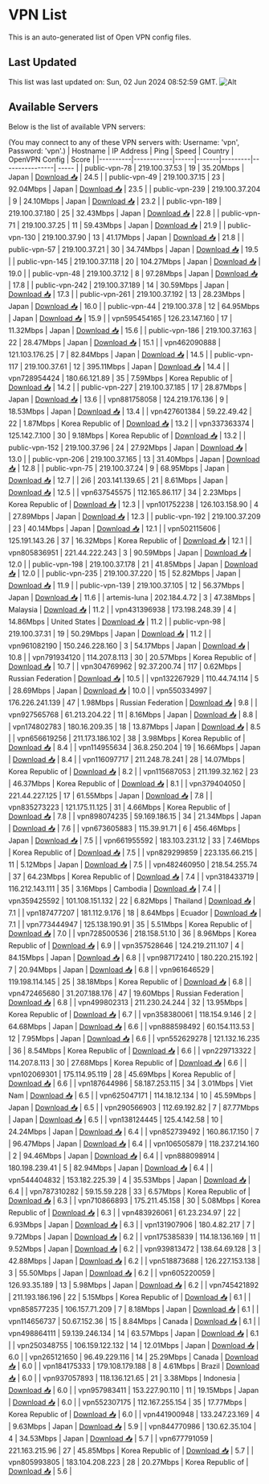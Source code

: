 # VPN List

This is an auto-generated list of Open VPN config files.

## Last Updated

This list was last updated on: Sun, 02 Jun 2024 08:52:59 GMT.
![Alt](https://repobeats.axiom.co/api/embed/186b98318ef1479477931607c1ad7d823f12451f.svg "Repobeats analytics image")

## Available Servers

Below is the list of available VPN servers:

(You may connect to any of these VPN servers with: Username: 'vpn', Password: 'vpn'.)
| Hostname | IP Address | Ping | Speed | Country | OpenVPN Config | Score |
|----------|------------|------|-------|---------|----------------| ----- |
| public-vpn-78 | 219.100.37.53 | 19 | 35.20Mbps | Japan | [Download 📥](./configs/server_0_JP.ovpn) | 24.5 |
| public-vpn-49 | 219.100.37.15 | 23 | 92.04Mbps | Japan | [Download 📥](./configs/server_1_JP.ovpn) | 23.5 |
| public-vpn-239 | 219.100.37.204 | 9 | 24.10Mbps | Japan | [Download 📥](./configs/server_2_JP.ovpn) | 23.2 |
| public-vpn-189 | 219.100.37.180 | 25 | 32.43Mbps | Japan | [Download 📥](./configs/server_3_JP.ovpn) | 22.8 |
| public-vpn-71 | 219.100.37.25 | 11 | 59.43Mbps | Japan | [Download 📥](./configs/server_4_JP.ovpn) | 21.9 |
| public-vpn-130 | 219.100.37.90 | 13 | 41.17Mbps | Japan | [Download 📥](./configs/server_5_JP.ovpn) | 21.8 |
| public-vpn-57 | 219.100.37.21 | 30 | 34.74Mbps | Japan | [Download 📥](./configs/server_6_JP.ovpn) | 19.5 |
| public-vpn-145 | 219.100.37.118 | 20 | 104.27Mbps | Japan | [Download 📥](./configs/server_7_JP.ovpn) | 19.0 |
| public-vpn-48 | 219.100.37.12 | 8 | 97.28Mbps | Japan | [Download 📥](./configs/server_8_JP.ovpn) | 17.8 |
| public-vpn-242 | 219.100.37.189 | 14 | 30.59Mbps | Japan | [Download 📥](./configs/server_9_JP.ovpn) | 17.3 |
| public-vpn-261 | 219.100.37.192 | 13 | 28.23Mbps | Japan | [Download 📥](./configs/server_10_JP.ovpn) | 16.0 |
| public-vpn-44 | 219.100.37.8 | 12 | 64.95Mbps | Japan | [Download 📥](./configs/server_11_JP.ovpn) | 15.9 |
| vpn595454165 | 126.23.147.160 | 17 | 11.32Mbps | Japan | [Download 📥](./configs/server_12_JP.ovpn) | 15.6 |
| public-vpn-186 | 219.100.37.163 | 22 | 28.47Mbps | Japan | [Download 📥](./configs/server_13_JP.ovpn) | 15.1 |
| vpn462090888 | 121.103.176.25 | 7 | 82.84Mbps | Japan | [Download 📥](./configs/server_14_JP.ovpn) | 14.5 |
| public-vpn-117 | 219.100.37.61 | 12 | 395.11Mbps | Japan | [Download 📥](./configs/server_15_JP.ovpn) | 14.4 |
| vpn728954424 | 180.66.121.89 | 35 | 7.59Mbps | Korea Republic of | [Download 📥](./configs/server_16_KR.ovpn) | 14.2 |
| public-vpn-227 | 219.100.37.185 | 17 | 28.87Mbps | Japan | [Download 📥](./configs/server_17_JP.ovpn) | 13.6 |
| vpn881758058 | 124.219.176.136 | 9 | 18.53Mbps | Japan | [Download 📥](./configs/server_18_JP.ovpn) | 13.4 |
| vpn427601384 | 59.22.49.42 | 22 | 1.87Mbps | Korea Republic of | [Download 📥](./configs/server_19_KR.ovpn) | 13.2 |
| vpn337363374 | 125.142.7.100 | 30 | 9.18Mbps | Korea Republic of | [Download 📥](./configs/server_20_KR.ovpn) | 13.2 |
| public-vpn-152 | 219.100.37.96 | 24 | 27.92Mbps | Japan | [Download 📥](./configs/server_21_JP.ovpn) | 13.0 |
| public-vpn-206 | 219.100.37.165 | 13 | 31.40Mbps | Japan | [Download 📥](./configs/server_22_JP.ovpn) | 12.8 |
| public-vpn-75 | 219.100.37.24 | 9 | 68.95Mbps | Japan | [Download 📥](./configs/server_23_JP.ovpn) | 12.7 |
| 2i6 | 203.141.139.65 | 21 | 8.61Mbps | Japan | [Download 📥](./configs/server_24_JP.ovpn) | 12.5 |
| vpn637545575 | 112.165.86.117 | 34 | 2.23Mbps | Korea Republic of | [Download 📥](./configs/server_25_KR.ovpn) | 12.3 |
| vpn101752238 | 126.103.158.90 | 4 | 27.89Mbps | Japan | [Download 📥](./configs/server_26_JP.ovpn) | 12.3 |
| public-vpn-192 | 219.100.37.209 | 23 | 40.14Mbps | Japan | [Download 📥](./configs/server_27_JP.ovpn) | 12.1 |
| vpn502115606 | 125.191.143.26 | 37 | 16.32Mbps | Korea Republic of | [Download 📥](./configs/server_28_KR.ovpn) | 12.1 |
| vpn805836951 | 221.44.222.243 | 3 | 90.59Mbps | Japan | [Download 📥](./configs/server_29_JP.ovpn) | 12.0 |
| public-vpn-198 | 219.100.37.178 | 21 | 41.85Mbps | Japan | [Download 📥](./configs/server_30_JP.ovpn) | 12.0 |
| public-vpn-235 | 219.100.37.220 | 15 | 52.82Mbps | Japan | [Download 📥](./configs/server_31_JP.ovpn) | 11.9 |
| public-vpn-139 | 219.100.37.105 | 12 | 56.37Mbps | Japan | [Download 📥](./configs/server_32_JP.ovpn) | 11.6 |
| artemis-luna | 202.184.4.72 | 3 | 47.38Mbps | Malaysia | [Download 📥](./configs/server_33_MY.ovpn) | 11.2 |
| vpn431396938 | 173.198.248.39 | 4 | 14.86Mbps | United States | [Download 📥](./configs/server_34_US.ovpn) | 11.2 |
| public-vpn-98 | 219.100.37.31 | 19 | 50.29Mbps | Japan | [Download 📥](./configs/server_35_JP.ovpn) | 11.2 |
| vpn961082190 | 150.246.228.160 | 3 | 54.17Mbps | Japan | [Download 📥](./configs/server_36_JP.ovpn) | 10.8 |
| vpn791934120 | 114.207.8.113 | 30 | 20.57Mbps | Korea Republic of | [Download 📥](./configs/server_37_KR.ovpn) | 10.7 |
| vpn304769962 | 92.37.200.74 | 117 | 0.62Mbps | Russian Federation | [Download 📥](./configs/server_38_RU.ovpn) | 10.5 |
| vpn132267929 | 110.44.74.114 | 5 | 28.69Mbps | Japan | [Download 📥](./configs/server_39_JP.ovpn) | 10.0 |
| vpn550334997 | 176.226.241.139 | 47 | 1.98Mbps | Russian Federation | [Download 📥](./configs/server_40_RU.ovpn) | 9.8 |
| vpn927565768 | 61.213.204.22 | 11 | 8.16Mbps | Japan | [Download 📥](./configs/server_41_JP.ovpn) | 8.8 |
| vpn174802783 | 180.16.209.35 | 18 | 13.87Mbps | Japan | [Download 📥](./configs/server_42_JP.ovpn) | 8.5 |
| vpn656619256 | 211.173.186.102 | 38 | 3.98Mbps | Korea Republic of | [Download 📥](./configs/server_43_KR.ovpn) | 8.4 |
| vpn114955634 | 36.8.250.204 | 19 | 16.66Mbps | Japan | [Download 📥](./configs/server_44_JP.ovpn) | 8.4 |
| vpn116097717 | 211.248.78.241 | 28 | 14.07Mbps | Korea Republic of | [Download 📥](./configs/server_45_KR.ovpn) | 8.2 |
| vpn115687053 | 211.199.32.162 | 23 | 46.37Mbps | Korea Republic of | [Download 📥](./configs/server_46_KR.ovpn) | 8.1 |
| vpn379404050 | 221.44.227.125 | 17 | 61.55Mbps | Japan | [Download 📥](./configs/server_47_JP.ovpn) | 7.8 |
| vpn835273223 | 121.175.11.125 | 31 | 4.66Mbps | Korea Republic of | [Download 📥](./configs/server_48_KR.ovpn) | 7.8 |
| vpn898074235 | 59.169.186.15 | 34 | 21.34Mbps | Japan | [Download 📥](./configs/server_49_JP.ovpn) | 7.6 |
| vpn673605883 | 115.39.91.71 | 6 | 456.46Mbps | Japan | [Download 📥](./configs/server_50_JP.ovpn) | 7.5 |
| vpn661955592 | 183.103.231.12 | 33 | 7.46Mbps | Korea Republic of | [Download 📥](./configs/server_51_KR.ovpn) | 7.5 |
| vpn829299859 | 223.135.66.215 | 11 | 5.12Mbps | Japan | [Download 📥](./configs/server_52_JP.ovpn) | 7.5 |
| vpn482460950 | 218.54.255.74 | 37 | 64.23Mbps | Korea Republic of | [Download 📥](./configs/server_53_KR.ovpn) | 7.4 |
| vpn318433719 | 116.212.143.111 | 35 | 3.16Mbps | Cambodia | [Download 📥](./configs/server_54_KH.ovpn) | 7.4 |
| vpn359425592 | 101.108.151.132 | 22 | 6.82Mbps | Thailand | [Download 📥](./configs/server_55_TH.ovpn) | 7.1 |
| vpn187477207 | 181.112.9.176 | 18 | 8.64Mbps | Ecuador | [Download 📥](./configs/server_56_EC.ovpn) | 7.1 |
| vpn773444947 | 125.138.190.91 | 35 | 5.51Mbps | Korea Republic of | [Download 📥](./configs/server_57_KR.ovpn) | 7.0 |
| vpn728500536 | 218.158.51.10 | 36 | 8.96Mbps | Korea Republic of | [Download 📥](./configs/server_58_KR.ovpn) | 6.9 |
| vpn357528646 | 124.219.211.107 | 4 | 84.15Mbps | Japan | [Download 📥](./configs/server_59_JP.ovpn) | 6.8 |
| vpn987172410 | 180.220.215.192 | 7 | 20.94Mbps | Japan | [Download 📥](./configs/server_60_JP.ovpn) | 6.8 |
| vpn961646529 | 119.198.114.145 | 25 | 38.18Mbps | Korea Republic of | [Download 📥](./configs/server_61_KR.ovpn) | 6.8 |
| vpn472465680 | 31.207.188.176 | 47 | 19.60Mbps | Russian Federation | [Download 📥](./configs/server_62_RU.ovpn) | 6.8 |
| vpn499802313 | 211.230.24.244 | 32 | 13.95Mbps | Korea Republic of | [Download 📥](./configs/server_63_KR.ovpn) | 6.7 |
| vpn358380061 | 118.154.9.146 | 2 | 64.68Mbps | Japan | [Download 📥](./configs/server_64_JP.ovpn) | 6.6 |
| vpn888598492 | 60.154.113.53 | 12 | 7.95Mbps | Japan | [Download 📥](./configs/server_65_JP.ovpn) | 6.6 |
| vpn552629278 | 121.132.16.235 | 36 | 8.54Mbps | Korea Republic of | [Download 📥](./configs/server_66_KR.ovpn) | 6.6 |
| vpn229713322 | 114.207.8.113 | 30 | 27.68Mbps | Korea Republic of | [Download 📥](./configs/server_67_KR.ovpn) | 6.6 |
| vpn102069301 | 175.114.95.119 | 28 | 45.69Mbps | Korea Republic of | [Download 📥](./configs/server_68_KR.ovpn) | 6.6 |
| vpn187644986 | 58.187.253.115 | 34 | 3.01Mbps | Viet Nam | [Download 📥](./configs/server_69_VN.ovpn) | 6.5 |
| vpn625047171 | 114.18.12.134 | 10 | 45.59Mbps | Japan | [Download 📥](./configs/server_70_JP.ovpn) | 6.5 |
| vpn290566903 | 112.69.192.82 | 7 | 87.77Mbps | Japan | [Download 📥](./configs/server_71_JP.ovpn) | 6.5 |
| vpn138124445 | 125.4.142.58 | 10 | 24.24Mbps | Japan | [Download 📥](./configs/server_72_JP.ovpn) | 6.4 |
| vpn852739492 | 160.86.17.150 | 7 | 96.47Mbps | Japan | [Download 📥](./configs/server_73_JP.ovpn) | 6.4 |
| vpn106505879 | 118.237.214.160 | 2 | 94.46Mbps | Japan | [Download 📥](./configs/server_74_JP.ovpn) | 6.4 |
| vpn888098914 | 180.198.239.41 | 5 | 82.94Mbps | Japan | [Download 📥](./configs/server_75_JP.ovpn) | 6.4 |
| vpn544404832 | 153.182.225.39 | 4 | 35.53Mbps | Japan | [Download 📥](./configs/server_76_JP.ovpn) | 6.4 |
| vpn787310282 | 59.15.59.228 | 33 | 6.57Mbps | Korea Republic of | [Download 📥](./configs/server_77_KR.ovpn) | 6.3 |
| vpn710866893 | 175.211.45.158 | 30 | 5.08Mbps | Korea Republic of | [Download 📥](./configs/server_78_KR.ovpn) | 6.3 |
| vpn483926061 | 61.23.234.97 | 22 | 6.93Mbps | Japan | [Download 📥](./configs/server_79_JP.ovpn) | 6.3 |
| vpn131907906 | 180.4.82.217 | 7 | 9.72Mbps | Japan | [Download 📥](./configs/server_80_JP.ovpn) | 6.2 |
| vpn175385839 | 114.18.136.169 | 11 | 9.52Mbps | Japan | [Download 📥](./configs/server_81_JP.ovpn) | 6.2 |
| vpn939813472 | 138.64.69.128 | 3 | 42.88Mbps | Japan | [Download 📥](./configs/server_82_JP.ovpn) | 6.2 |
| vpn518873688 | 126.227.153.138 | 3 | 55.50Mbps | Japan | [Download 📥](./configs/server_83_JP.ovpn) | 6.2 |
| vpn605220059 | 126.93.35.189 | 13 | 5.98Mbps | Japan | [Download 📥](./configs/server_84_JP.ovpn) | 6.2 |
| vpn745421892 | 211.193.186.196 | 22 | 5.15Mbps | Korea Republic of | [Download 📥](./configs/server_85_KR.ovpn) | 6.1 |
| vpn858577235 | 106.157.71.209 | 7 | 8.18Mbps | Japan | [Download 📥](./configs/server_86_JP.ovpn) | 6.1 |
| vpn114656737 | 50.67.152.36 | 15 | 8.84Mbps | Canada | [Download 📥](./configs/server_87_CA.ovpn) | 6.1 |
| vpn498864111 | 59.139.246.134 | 14 | 63.57Mbps | Japan | [Download 📥](./configs/server_88_JP.ovpn) | 6.1 |
| vpn250348755 | 106.159.122.132 | 14 | 12.01Mbps | Japan | [Download 📥](./configs/server_89_JP.ovpn) | 6.0 |
| vpn265121650 | 96.49.229.116 | 14 | 25.29Mbps | Canada | [Download 📥](./configs/server_90_CA.ovpn) | 6.0 |
| vpn184175333 | 179.108.179.188 | 8 | 4.61Mbps | Brazil | [Download 📥](./configs/server_91_BR.ovpn) | 6.0 |
| vpn937057893 | 118.136.121.65 | 21 | 3.38Mbps | Indonesia | [Download 📥](./configs/server_92_ID.ovpn) | 6.0 |
| vpn957983411 | 153.227.90.110 | 11 | 19.15Mbps | Japan | [Download 📥](./configs/server_93_JP.ovpn) | 6.0 |
| vpn552307175 | 112.167.255.154 | 35 | 17.77Mbps | Korea Republic of | [Download 📥](./configs/server_94_KR.ovpn) | 6.0 |
| vpn441900948 | 133.247.23.169 | 4 | 9.63Mbps | Japan | [Download 📥](./configs/server_95_JP.ovpn) | 5.9 |
| vpn844770986 | 130.62.35.104 | 4 | 34.53Mbps | Japan | [Download 📥](./configs/server_96_JP.ovpn) | 5.7 |
| vpn677791059 | 221.163.215.96 | 27 | 45.85Mbps | Korea Republic of | [Download 📥](./configs/server_97_KR.ovpn) | 5.7 |
| vpn805993805 | 183.104.208.223 | 28 | 20.27Mbps | Korea Republic of | [Download 📥](./configs/server_98_KR.ovpn) | 5.6 |
